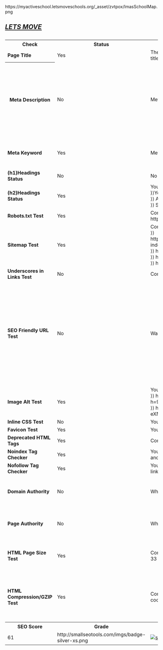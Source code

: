 <html>
<body>
<backgroundimage>https://myactiveschool.letsmoveschools.org/_asset/zvtpox/lmasSchoolMap.png</backgroundimage>
<h2><i><b><u>LETS MOVE</u></b></i><h2>
<table>
<col width="50">
<col width="50">
<col width="130">
<col width="130">
<tr>
<th><b>Check</b></th>
<th><b>Status</b></th>
<th><b>Details</b></th>
<th><b>Suggestion</b></th>
</tr>
<tr>
<td><b>Page Title</b></td>
<td>Yes</td>
<td>The Page title length of your page is 28 characters. Most search engines will truncate Page title to 65 characters.</td>
</tr>
<tr>
<th><b>Meta Description</b></th>
<td>No</td>
<td>Meta Description not Found </td>
<td>The meta description length of your page is 0 characters. Most search engines will truncate meta descriptions to 160 characters</td>
</tr>
<tr>
<td><b>Meta Keyword</b></td>
<td>Yes</td>
<td>Meta keywords not Found</td>
<td>Google Does not accept meta keywords any more.</td>
</tr>
<tr>
<td><b>(h1)Headings Status</b></td>
<td>No</td>
<td>No H1 headings Found, it highly effects your page SEO.</td>
</tr>
<tr>
<td><b>(h2)Headings Status</b></td>
<td>Yes</td>
<td>Your page contains H2 headings. Their contents are listed below:<br>
)⟩Your page contains H2 headings. Their contents are listed below:<br>
⟩⟩ Account Options<br>
⟩⟩ Search Options<br>
</td>
</tr>
<tr>
<td><b>Robots.txt Test</b></td>
<td>Yes</td>
<td>Congratulations! Your site use a "robots.txt" file:<br>
http://google.co.in/robots.txt</td>
</tr>
<tr>
<td><b>Sitemap Test	</b></td>
<td>Yes</td>
<td>Congratulations! We've found 4 sitemaps files for your website:<br>
⟩⟩ http://www.gstatic.com/culturalinstitute/sitemaps/www_google_com_culturalinstitute/sitemap-index.xml<br>
⟩⟩ http://www.gstatic.com/earth/gallery/sitemaps/sitemap.xml<br>
⟩⟩ http://www.gstatic.com/s2/sitemaps/profiles-sitemap.xml<br>
⟩⟩ https://www.google.com/sitemap.xml<br></td>
</tr>
<tr>
<td><b>Underscores in Links Test</b></td>
<td>No</td>
<td>Congratulations! We have not found underscores in your in-page URLs!</td>
</tr>
<tr>
<td><b>SEO Friendly URL Test</b></td>
<td>No</td>
<td>Warning! 65 internal urls found that are not seo friendly.</td>
<td>An SEO friendly url must caontain only lower alphabets, numbers, slashes(/), dash(-). Underscores, upercase Alphabets and specialchars (e-g: & ? %) are nto seo friendly.</td>
</tr>
<tr>
<td><b>Image Alt Test	</b></td>
<td>Yes</td>
<td>Your webpage has 2 'img' tags and all of them has the required 'alt' attribute.<br>
⟩⟩ https://img.youtube.com/vi/8ELMWC5K3lA/default.jpg?h=90&w=120&sigh=__DG9qlHSBny5sIdE3RXeZ_f-_TT8=<br>
⟩⟩ https://img.youtube.com/vi/2oBeuSCfGeg/default.jpg?h=90&w=120&sigh=__Pp80znYoYne-eXNOZkFwBYY9U9Q=<br>
</td>
</tr>
<tr>
<td><b>Inline CSS Test	</b></td>
<td>No</td>
<td>Your webpage is using 80 inline CSS styles.</td>
</tr>
<tr>
<td><b>Favicon Test</b></td>
<td>Yes</td>
<td>Your website appears to have a favicon.</td>
</tr>
<tr>
<td><b>Deprecated HTML Tags	</b></td>
<td>Yes</td>
<td>Congratulations! Your page does not use HTML deprecated tags.</td>
</tr>
<tr>
<td><b>Noindex Tag Checker</b></td>
<td>Yes</td>
<td>Your webpage does not use the noindex meta tag. This means that your webpage will be read and indexed by search engines.
</td>
</tr>
<tr>
<td><b>Nofollow Tag Checker</b></td>
<td>Yes</td>
<td>Your webpage does not use the nofollow meta tag. This means that search engins will crawl all links from your webpage.
</td>
</tr>
<tr>
<td><b>Domain Authority</b></td>	
<td>No</td>
<td>Whoops! Domain Authority of your website is only.</td>
<td>It is good to have domain authority more than 20.</td>
</tr>
<tr>
<td><b>Page Authority</b></td>	
<td>No</td>
<td>Whoops! Page Authority of your website is only.</td>
<td>It is good to have page authority more than 20.</td>
</tr>
<tr>
<td><b>HTML Page Size Test</b></td>	
<td>Yes</td>
<td>Congratulations! Your HTML size is 20.46 Kb and this is under the average web page size of 33 Kb.</td>
<td>This leads to a faster page loading time than average.</td>
</tr>
<tr>
<td><b>HTML Compression/GZIP Test</b></td>	
<td>Yes</td>
<td>Congratulations! Your page is successfully compressed using gzip compression on your code.Your HTML is compressed from 71.84 Kb to 20.46 Kb (71 % size savings).</td>
<td>This helps ensure a faster loading web page and improved user experience.</td>
</tr>
<tr>
<th><b>SEO Score</b></th>
<th><b>Grade</b></th>
<th><b>Certificate</b></th>
</tr>
<tr>
<td>61</td>
<td>http://smallseotools.com/imgs/badge-silver-xs.png</td>
<td><a href="http://smallseotools.com/website-seo-score-checker/" target="_blank"><img src="http://smallseotools.com/imgs/badge-silver-xs.png" alt="seo checker"/></a></td>
</tr>
</table>
</body>
</html>
